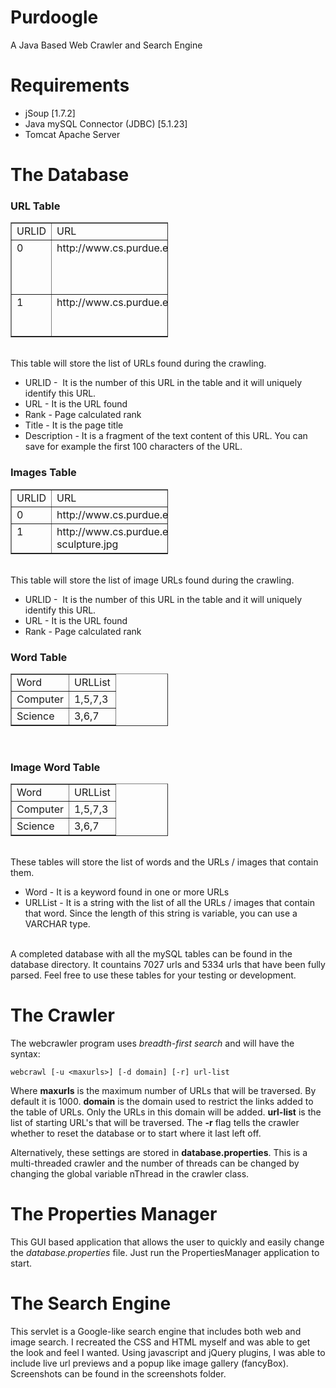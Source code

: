 Purdoogle
=========

A Java Based Web Crawler and Search Engine

Requirements
============

- jSoup [1.7.2]
- Java mySQL Connector (JDBC) [5.1.23]
- Tomcat Apache Server

The Database
============

<h3>URL Table</h3>
<table style="text-align: left; width: 50%;" border="1" cellpadding="2"
 cellspacing="2">
  <tbody>
    <tr>
      <td style="vertical-align: top;">URLID<br>
      </td>
      <td style="vertical-align: top;">URL<br>
      </td>
      <td style="vertical-align: top;">Rank<br>
      </td>
      <td style="vertical-align: top;">Title<br>
      </td>
      <td style="vertical-align: top;">Description<br>
      </td>
    </tr>
    <tr>
      <td style="vertical-align: top;">0<br>
      </td>
      <td style="vertical-align: top;">http://www.cs.purdue.edu<br>
      </td>
      <td style="vertical-align: top;">4<br>
      </td>
      <td style="vertical-align: top;">Computer Science Department<br>
      </td>
      <td style="vertical-align: top;">Computer Science Department ....<br>
      </td>
    </tr>
    <tr>
      <td style="vertical-align: top;">1<br>
      </td>
      <td style="vertical-align: top;">http://www.cs.purdue.edu/homes/cs390lang/java<br>
      </td>
      <td style="vertical-align: top;">1<br>
      </td>
      <td style="vertical-align: top;">Advanced Java<br>
      </td>
      <td style="vertical-align: top;">CS390java: Advanced Java...<br>
      </td>
    </tr>
  </tbody>
</table>
<br>
This table will store the list of URLs found during the crawling.<br>
<ul>
  <li>URLID -&nbsp; It is the number of this URL in the table and it
will uniquely identify this URL.</li>
  <li>URL - It is the URL found</li>
  <li>Rank - Page calculated rank</li>
  <li>Title - It is the page title</li>
  <li>Description - It is a fragment of the text content of this URL.
You can save for example the first 100 characters of the URL.</li>
</ul>
<h3>Images Table</h3>
<table style="text-align: left; width: 50%;" border="1" cellpadding="2"
 cellspacing="2">
  <tbody>
    <tr>
      <td style="vertical-align: top;">URLID<br>
      </td>
      <td style="vertical-align: top;">URL<br>
      </td>
      <td style="vertical-align: top;">Rank<br>
      </td>
    </tr>
    <tr>
      <td style="vertical-align: top;">0<br>
      </td>
      <td style="vertical-align: top;">http://www.cs.purdue.edu/news/images/bxd.jpg<br>
      </td>
      <td style="vertical-align: top;">17<br>
      </td>
    </tr>
    <tr>
      <td style="vertical-align: top;">1<br>
      </td>
      <td style="vertical-align: top;">http://www.cs.purdue.edu/news/lawsons-sculpture.jpg<br>
      </td>
      <td style="vertical-align: top;">2<br>
      </td>
    </tr>
  </tbody>
</table>
<br>
This table will store the list of image URLs found during the crawling.<br>
<ul>
  <li>URLID -&nbsp; It is the number of this URL in the table and it
will uniquely identify this URL.</li>
  <li>URL - It is the URL found</li>
  <li>Rank - Page calculated rank</li>
</ul>
<h3>Word Table</h3>
<table style="text-align: left; width: 50%;" border="1" cellpadding="2"
 cellspacing="2">
  <tbody>
    <tr>
      <td style="vertical-align: top;">Word<br>
      </td>
      <td style="vertical-align: top;">URLList<br>
      </td>
    </tr>
    <tr>
      <td style="vertical-align: top;">Computer<br>
      </td>
      <td style="vertical-align: top;">1,5,7,3<br>
      </td>
    </tr>
    <tr>
      <td style="vertical-align: top;">Science<br>
      </td>
      <td style="vertical-align: top;">3,6,7<br>
      </td>
    </tr>
  </tbody>
</table>
<br>

<h3>Image Word Table</h3>
<table style="text-align: left; width: 50%;" border="1" cellpadding="2"
 cellspacing="2">
  <tbody>
    <tr>
      <td style="vertical-align: top;">Word<br>
      </td>
      <td style="vertical-align: top;">URLList<br>
      </td>
    </tr>
    <tr>
      <td style="vertical-align: top;">Computer<br>
      </td>
      <td style="vertical-align: top;">1,5,7,3<br>
      </td>
    </tr>
    <tr>
      <td style="vertical-align: top;">Science<br>
      </td>
      <td style="vertical-align: top;">3,6,7<br>
      </td>
    </tr>
  </tbody>
</table>
<br>
These tables will store the list of words and the URLs / images that contain them.<br>
<ul>
  <li>Word - It is a keyword found in one or more URLs</li>
  <li>URLList - It is a string with the list of all the URLs / images that
contain that word. Since the length of this string is variable, you can
use a VARCHAR type. </li>
</ul>
<br>
A completed database with all the mySQL tables can be found in the database directory. It countains 7027 urls and 5334 urls that have been fully parsed. Feel free to use these tables for your testing or development. 

The Crawler
===========

The webcrawler program uses <i>breadth-first search</i> and will have the syntax:
	
	webcrawl [-u <maxurls>] [-d domain] [-r] url-list

Where <b>maxurls</b>  is the maximum number of URLs that will be traversed. By default it is 1000. <b>domain</b> is the domain used to restrict the links added to the table of URLs. Only the URLs in this domain will be added. <b>url-list</b> is the list of starting URL's that will be traversed. The <b>-r</b> flag tells the crawler whether to reset the database or to start where it last left off. 

Alternatively, these settings are stored in <b>database.properties</b>. This is a multi-threaded crawler and the number of threads can be changed by changing the global variable nThread in the crawler class. 

The Properties Manager
======================

This GUI based application that allows the user to quickly and easily change the <i>database.properties</i> file. Just run the PropertiesManager application to start. 

The Search Engine
=================

This servlet is a Google-like search engine that includes both web and image search. I recreated the CSS and HTML myself and was able to get the look and feel I wanted. Using javascript and jQuery plugins, I was able to include live url previews and a popup like image gallery (fancyBox). Screenshots can be found in the screenshots folder. 